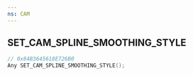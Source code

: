 ```yaml
---
ns: CAM
---
```

## SET_CAM_SPLINE_SMOOTHING_STYLE

```c
// 0x84B3645618E726B0
Any SET_CAM_SPLINE_SMOOTHING_STYLE();
```

